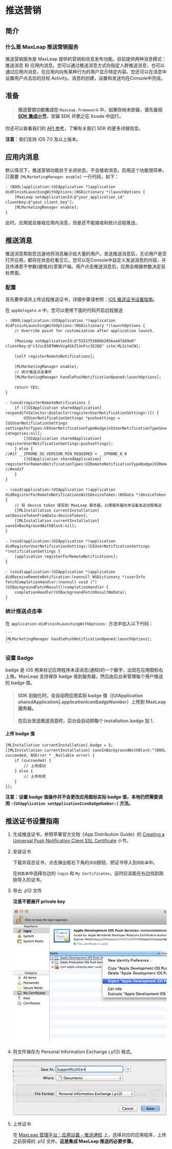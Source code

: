 # 推送营销

## 简介

### 什么是 MaxLeap 推送营销服务

推送营销服务是 MaxLeap 提供的营销和信息发布功能。目前提供两种消息模式：推送消息 和 应用内消息。您可以通过推送消息方式向指定人群推送消息，也可以通过应用内消息，在应用内向有某种行为的用户显示特定内容。您还可以在消息中设置用户点击后的目标 Activity。消息的创建，设置和发送均在Console中完成。

## 准备

> #### 推送营销功能集成在 `MaxLeap.framework` 中，如果你尚未安装，请先查阅[SDK 集成小节](ML_DOCS_GUIDE_LINK_PLACEHOLDER_IOS#SDK_Install)，安装 SDK 并使之在 Xcode 中运行。
你还可以查看我们的 [API 参考](ML_DOCS_LINK_PLACEHOLDER_API_REF_IOS)，了解有关我们 SDK 的更多详细信息。

**注意**：我们支持 iOS 7.0 及以上版本。

## 应用内消息

默认情况下，推送营销功能处于关闭状态，不会接收消息。启用这个功能很简单，只需要 `[MLMarketingManager enable]` 一行代码，如下：

```
- (BOOL)application:(UIApplication *)application didFinishLaunchingWithOptions:(NSDictionary *)launchOptions {
	[MaxLeap setApplicationId:@"your_application_id" clientKey:@"yout_client_key"];
	[MLMarketingManager enable];
}
```

此时，应用就会接收应用内消息，但是还不能接收和统计远程推送。

## 推送消息

推送消息帮助您迅速地将消息展示给大量的用户。发送推送消息后，无论用户是否打开应用，都将在状态栏看见它。您可以在Console中自定义发送消息的内容，并且传递若干参数(键值对)至客户端。用户点击推送消息后，应用会根据参数决定目标界面。

### 配置

首先要申请并上传远程推送证书，详细步骤请参照：[iOS 推送证书设置指南](#营销-推送证书设置指南)。

在 `appDelegate.m` 中，您可以使用下面的代码开启远程推送

```
- (BOOL)application:(UIApplication *)application didFinishLaunchingWithOptions:(NSDictionary *)launchOptions {
    // Override point for customization after application launch.

    [MaxLeap setApplicationId:@"5552f51660b2056aa87dd9e0" clientKey:@"c3JscE50TWNnVzg4SkZlUnFsc3E2QQ" site:MLSiteCN];

    [self registerRemoteNotifications];

    [MLMarketingManager enable];
    // 统计推送点击事件
    [MLMarketingManager handlePushNotificationOpened:launchOptions];

    return YES;
}

- (void)registerRemoteNotifications {
    if ([[UIApplication sharedApplication] respondsToSelector:@selector(registerUserNotificationSettings:)]) {
        UIUserNotificationSettings *pushsettings = [UIUserNotificationSettings settingsForTypes:UIUserNotificationTypeBadge|UIUserNotificationTypeSound|UIUserNotificationTypeAlert categories:nil];
        [[UIApplication sharedApplication] registerUserNotificationSettings:pushsettings];
    } else {
//#if __IPHONE_OS_VERSION_MIN_REQUIRED < __IPHONE_8_0
        [[UIApplication sharedApplication] registerForRemoteNotificationTypes:UIRemoteNotificationTypeBadge|UIRemoteNotificationTypeSound|UIRemoteNotificationTypeAlert];
//#endif
    }
}

- (void)application:(UIApplication *)application didRegisterForRemoteNotificationsWithDeviceToken:(NSData *)deviceToken {
    // 将 device token 保存到 MaxLeap 服务器，以便服务器向本设备发送远程推送
    [[MLInstallation currentInstallation] setDeviceTokenFromData:deviceToken];
    [[MLInstallation currentInstallation] saveInBackgroundWithBlock:nil];
}

- (void)application:(UIApplication *)application didRegisterUserNotificationSettings:(UIUserNotificationSettings *)notificationSettings {
    [application registerForRemoteNotifications];
}

- (void)application:(UIApplication *)application didReceiveRemoteNotification:(nonnull NSDictionary *)userInfo fetchCompletionHandler:(nonnull void (^)(UIBackgroundFetchResult))completionHandler {
    completionHandler(UIBackgroundFetchResultNoData);
}
```

### 统计推送点击率

在 `application:didFinishLaunchingWithOptions:` 方法中加入以下代码：

	```
	[MLMarketingManager handlePushNotificationOpened:launchOptions];
	```

### 设置 Badge

badge 是 iOS 用来标记应用程序未读消息(通知)的一个数字，出现在应用图标右上角。MaxLeap 支持保存 badge 值到服务器，然后由后台来管理每个用户推送的 badge 值。

>####  SDK 初始化时，会自动将应用实际 badge 值（[UIApplication sharedApplication].applicationIconBadgeNumber）上传到 MaxLeap 服务器。
>####  在后台发送推送消息时，后台会自动把每个 installation.badge 加 1.

#### 上传 badge 值

```
[MLInstallation currentInstallation].badge = 5;
[[MLInstallation currentInstallation] saveInBackgroundWithBlock:^(BOOL succeeded, NSError * _Nullable error) {
    if (succeeded) {
        // 上传成功
    } else {
        // 上传失败
    }
}];
```

**注意：设置 badge 值操作并不会更改应用图标实际 badge 值，本地仍然需要调用 `-[UIApplication setApplicationIconBadgeNumber:]` 方法。**

## 推送证书设置指南

1. 生成推送证书，参照苹果官方文档《App Distribution Guide》的 [Creating a Universal Push Notification Client SSL Certificate](https://developer.apple.com/library/ios/documentation/IDEs/Conceptual/AppDistributionGuide/AddingCapabilities/AddingCapabilities.html#//apple_ref/doc/uid/TP40012582-CH26-SW11) 小节。

2. 安装证书

	下载并双击证书，点击弹出框右下角的`添加`按钮，把证书导入到`钥匙串`中。
	
	在`钥匙串`中选择左边的 `login` 和 `My Certificates`，这时应该能在右边找到刚刚导入的证书。

3. 导出 .p12 文件

	**注意不要展开 private key**

	![](../../../images/ios_push_export_p12.png)
	
4. 将文件保存为 Personal Information Exchange (.p12) 格式。
	
	![](../../../images/ios_push_export_filename.png)
	
5. 上传证书
	
	在 [MaxLeap 管理平台：应用设置 - 推送通知](https://maxleap.cn/settings#notification) 上，选择对应的应用程序，上传之前获得的 .p12 文件。**这是集成 MaxLeap 推送的必要步骤。**
